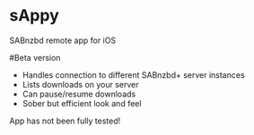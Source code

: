 sAppy
=====

SABnzbd remote app for iOS

#Beta version

- Handles connection to different SABnzbd+ server instances
- Lists downloads on your server
- Can pause/resume downloads
- Sober but efficient look and feel

App has not been fully tested!

